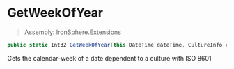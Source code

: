 ﻿

# GetWeekOfYear

> Assembly: IronSphere.Extensions

```csharp
public static Int32 GetWeekOfYear(this DateTime dateTime, CultureInfo cultureInfo = null, WeekOfYearStandard weekOfYearStandard = 1)
```

Gets the calendar-week of a date dependent to a culture with ISO 8601

 